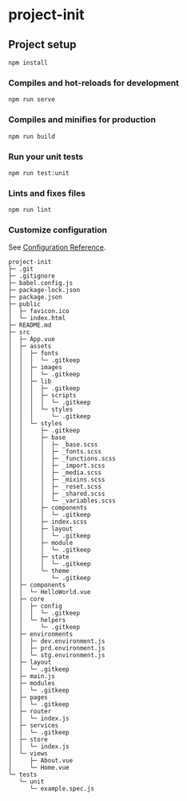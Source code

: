 # project-init

## Project setup
```
npm install
```

### Compiles and hot-reloads for development
```
npm run serve
```

### Compiles and minifies for production
```
npm run build
```

### Run your unit tests
```
npm run test:unit
```

### Lints and fixes files
```
npm run lint
```

### Customize configuration
See [Configuration Reference](https://cli.vuejs.org/config/).

```
project-init
├─ .git
├─ .gitignore
├─ babel.config.js
├─ package-lock.json
├─ package.json
├─ public
│  ├─ favicon.ico
│  └─ index.html
├─ README.md
├─ src
│  ├─ App.vue
│  ├─ assets
│  │  ├─ fonts
│  │  │  └─ .gitkeep
│  │  ├─ images
│  │  │  └─ .gitkeep
│  │  ├─ lib
│  │  │  ├─ .gitkeep
│  │  │  ├─ scripts
│  │  │  │  └─ .gitkeep
│  │  │  └─ styles
│  │  │     └─ .gitkeep
│  │  └─ styles
│  │     ├─ .gitkeep
│  │     ├─ base
│  │     │  ├─ _base.scss
│  │     │  ├─ _fonts.scss
│  │     │  ├─ _functions.scss
│  │     │  ├─ _import.scss
│  │     │  ├─ _media.scss
│  │     │  ├─ _mixins.scss
│  │     │  ├─ _reset.scss
│  │     │  ├─ _shared.scss
│  │     │  └─ _variables.scss
│  │     ├─ components
│  │     │  └─ .gitkeep
│  │     ├─ index.scss
│  │     ├─ layout
│  │     │  └─ .gitkeep
│  │     ├─ module
│  │     │  └─ .gitkeep
│  │     ├─ state
│  │     │  └─ .gitkeep
│  │     └─ theme
│  │        └─ .gitkeep
│  ├─ components
│  │  └─ HelloWorld.vue
│  ├─ core
│  │  ├─ config
│  │  │  └─ .gitkeep
│  │  └─ helpers
│  │     └─ .gitkeep
│  ├─ environments
│  │  ├─ dev.environment.js
│  │  ├─ prd.environment.js
│  │  └─ stg.environment.js
│  ├─ layout
│  │  └─ .gitkeep
│  ├─ main.js
│  ├─ modules
│  │  └─ .gitkeep
│  ├─ pages
│  │  └─ .gitkeep
│  ├─ router
│  │  └─ index.js
│  ├─ services
│  │  └─ .gitkeep
│  ├─ store
│  │  └─ index.js
│  └─ views
│     ├─ About.vue
│     └─ Home.vue
└─ tests
   └─ unit
      └─ example.spec.js

```